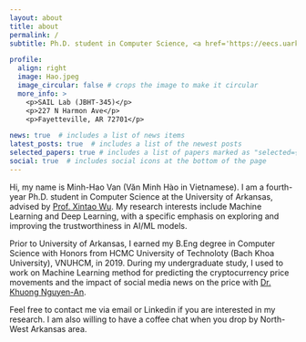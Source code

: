 ```yaml
---
layout: about
title: about
permalink: /
subtitle: Ph.D. student in Computer Science, <a href='https://eecs.uark.edu/'>EECS, University of Arkansas</a>

profile:
  align: right
  image: Hao.jpeg
  image_circular: false # crops the image to make it circular
  more_info: >
    <p>SAIL Lab (JBHT-345)</p>
    <p>227 N Harmon Ave</p>
    <p>Fayetteville, AR 72701</p>

news: true  # includes a list of news items
latest_posts: true  # includes a list of the newest posts
selected_papers: true # includes a list of papers marked as "selected={true}"
social: true  # includes social icons at the bottom of the page
---
```


Hi, my name is Minh-Hao Van (Văn Minh Hào in Vietnamese). I am a fourth-year Ph.D. student in Computer Science at the University of Arkansas, advised by [Prof. Xintao Wu](http://www.csce.uark.edu/~xintaowu/). My research interests include Machine Learning and Deep Learning, with a specific emphasis on exploring and improving the trustworthiness in AI/ML models.

Prior to University of Arkansas, I earned my B.Eng degree in Computer Science with Honors from HCMC University of Technoloty (Bach Khoa University), VNUHCM, in 2019. During my undergraduate study, I used to work on Machine Learning method for predicting the cryptocurrency price movements and the impact of social media news on the price with [Dr. Khuong Nguyen-An](https://blog.efiens.com/author/nguyen-an-khuong/). 

Feel free to contact me via email or Linkedin if you are interested in my research. I am also willing to have a coffee chat when you drop by North-West Arkansas area.
